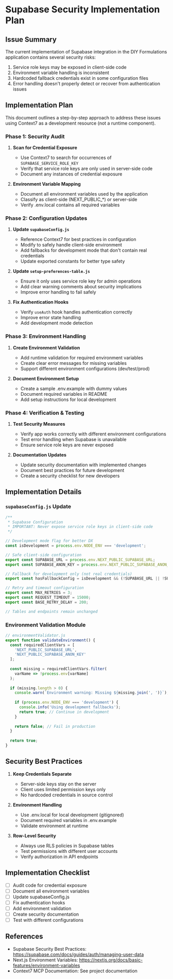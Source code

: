 # Supabase Security Implementation Plan

## Issue Summary

The current implementation of Supabase integration in the DIY Formulations application contains several security risks:

1. Service role keys may be exposed in client-side code
2. Environment variable handling is inconsistent
3. Hardcoded fallback credentials exist in some configuration files
4. Error handling doesn't properly detect or recover from authentication issues

## Implementation Plan

This document outlines a step-by-step approach to address these issues using Context7 as a development resource (not a runtime component).

### Phase 1: Security Audit

1. **Scan for Credential Exposure**
   - Use Context7 to search for occurrences of `SUPABASE_SERVICE_ROLE_KEY`
   - Verify that service role keys are only used in server-side code
   - Document any instances of credential exposure

2. **Environment Variable Mapping**
   - Document all environment variables used by the application
   - Classify as client-side (NEXT_PUBLIC_*) or server-side
   - Verify .env.local contains all required variables

### Phase 2: Configuration Updates

1. **Update `supabaseConfig.js`**
   - Reference Context7 for best practices in configuration
   - Modify to safely handle client-side environment
   - Add fallbacks for development mode that don't contain real credentials
   - Update exported constants for better type safety

2. **Update `setup-preferences-table.js`**
   - Ensure it only uses service role key for admin operations
   - Add clear warning comments about security implications
   - Improve error handling to fail safely

3. **Fix Authentication Hooks**
   - Verify `useAuth` hook handles authentication correctly
   - Improve error state handling
   - Add development mode detection

### Phase 3: Environment Handling

1. **Create Environment Validation**
   - Add runtime validation for required environment variables
   - Create clear error messages for missing variables
   - Support different environment configurations (dev/test/prod)

2. **Document Environment Setup**
   - Create a sample .env.example with dummy values
   - Document required variables in README
   - Add setup instructions for local development

### Phase 4: Verification & Testing

1. **Test Security Measures**
   - Verify app works correctly with different environment configurations
   - Test error handling when Supabase is unavailable
   - Ensure service role keys are never exposed

2. **Documentation Updates**
   - Update security documentation with implemented changes
   - Document best practices for future development
   - Create a security checklist for new developers

## Implementation Details

### `supabaseConfig.js` Update

```javascript
/**
 * Supabase Configuration
 * IMPORTANT: Never expose service role keys in client-side code
 */

// Development mode flag for better DX
const isDevelopment = process.env.NODE_ENV === 'development';

// Safe client-side configuration
export const SUPABASE_URL = process.env.NEXT_PUBLIC_SUPABASE_URL;
export const SUPABASE_ANON_KEY = process.env.NEXT_PUBLIC_SUPABASE_ANON_KEY;

// Fallback for development only (not real credentials)
export const hasFallbackConfig = isDevelopment && (!SUPABASE_URL || !SUPABASE_ANON_KEY);

// Retry and timeout configuration
export const MAX_RETRIES = 3;
export const REQUEST_TIMEOUT = 15000;
export const BASE_RETRY_DELAY = 200;

// Tables and endpoints remain unchanged
```

### Environment Validation Module

```javascript
// environmentValidator.js
export function validateEnvironment() {
  const requiredClientVars = [
    'NEXT_PUBLIC_SUPABASE_URL', 
    'NEXT_PUBLIC_SUPABASE_ANON_KEY'
  ];
  
  const missing = requiredClientVars.filter(
    varName => !process.env[varName]
  );
  
  if (missing.length > 0) {
    console.warn(`Environment warning: Missing ${missing.join(', ')}`);
    
    if (process.env.NODE_ENV === 'development') {
      console.info('Using development fallbacks');
      return true; // Continue in development
    }
    
    return false; // Fail in production
  }
  
  return true;
}
```

## Security Best Practices

1. **Keep Credentials Separate**
   - Server-side keys stay on the server
   - Client uses limited permission keys only
   - No hardcoded credentials in source control

2. **Environment Handling**
   - Use .env.local for local development (gitignored)
   - Document required variables in .env.example
   - Validate environment at runtime

3. **Row-Level Security**
   - Always use RLS policies in Supabase tables
   - Test permissions with different user accounts
   - Verify authorization in API endpoints

## Implementation Checklist

- [ ] Audit code for credential exposure
- [ ] Document all environment variables
- [ ] Update supabaseConfig.js
- [ ] Fix authentication hooks
- [ ] Add environment validation
- [ ] Create security documentation
- [ ] Test with different configurations

## References

- Supabase Security Best Practices: https://supabase.com/docs/guides/auth/managing-user-data
- Next.js Environment Variables: https://nextjs.org/docs/basic-features/environment-variables
- Context7 MCP Documentation: See project documentation